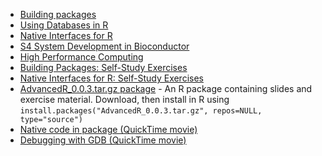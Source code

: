 * [Building packages](BuildPackage.pdf)
* [Using Databases in R](Database.pdf)
* [Native Interfaces for R](NativeInterfaces.pdf)
* [S4 System Development in Bioconductor](S4InBioconductor.pdf)
* [High Performance Computing](HighPerformanceComputing.pdf)
* [Building Packages: Self-Study Exercises](unitTestExcercises.pdf)
* [Native Interfaces for R: Self-Study Exercises](niExercises.pdf)
* [AdvancedR_0.0.3.tar.gz package](AdvancedR_0.0.3.tar.gz) - An R package
  containing slides and exercise material. Download, then install in R using
  `install.packages("AdvancedR_0.0.3.tar.gz", repos=NULL, type="source")`
* [Native code in package (QuickTime movie)](dot-call-basics.mov)
* [Debugging with GDB (QuickTime movie)](using-gdb-with-R.mov)

